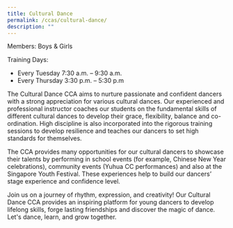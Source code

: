 ```yaml
---
title: Cultural Dance
permalink: /ccas/cultural-dance/
description: ""
---
```

Members: Boys & Girls

Training Days: 
* Every Tuesday 7:30 a.m. – 9:30 a.m.
* Every Thursday 3:30 p.m. – 5:30 p.m

The Cultural Dance CCA aims to nurture passionate and confident dancers with a strong appreciation for various cultural dances. Our experienced and professional instructor coaches our students on the fundamental skills of different cultural dances to develop their grace, flexibility, balance and co-ordination. High discipline is also incorporated into the rigorous training sessions to develop resilience and teaches our dancers to set high standards for themselves.

The CCA provides many opportunities for our cultural dancers to showcase their talents by performing in school events (for example, Chinese New Year celebrations), community events (Yuhua CC performances) and also at the Singapore Youth Festival. These experiences help to build our dancers’ stage experience and confidence level.

Join us on a journey of rhythm, expression, and creativity! Our Cultural Dance CCA provides an inspiring platform for young dancers to develop lifelong skills, forge lasting friendships and discover the magic of dance. Let's dance, learn, and grow together.

